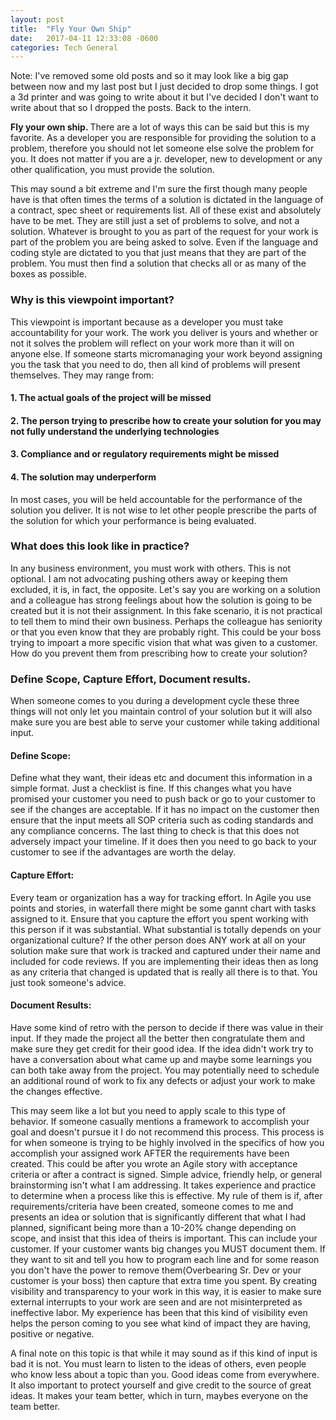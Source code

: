 ```yaml
---
layout: post
title:  "Fly Your Own Ship"
date:   2017-04-11 12:33:08 -0600
categories: Tech General
---
```


Note: I've removed some old posts and so it may look like a big gap between now and my last post but I just decided to drop some things. I got a 3d printer and was going to write about it but I've decided I don't want to write about that so I dropped the posts. Back to the intern.

<strong>Fly your own ship. </strong>There are a lot of ways this can be said but this is my favorite. As a developer you are responsible for providing the solution to a problem, therefore you should not let someone else solve the problem for you. It does not matter if you are a jr. developer, new to development or any other qualification, you must provide the solution. 

This may sound a bit extreme and I'm sure the first though many people have is that often times the terms of a solution is dictated in the language of a contract, spec sheet or requirements list. All of these exist and absolutely have to be met. They are still just a set of problems to solve, and not a solution. Whatever is brought to you as part of the request for your work is part of the problem you are being asked to solve. Even if the language and coding style are dictated to you that just means that they are part of the problem. You must then find a solution that checks all or as many of the boxes as possible. 

### Why is this viewpoint important?

This viewpoint is important because as a developer you must take accountability for your work. The work you deliver is yours and whether or not it solves the problem will reflect on your work more than it will on anyone else. If someone starts micromanaging your work beyond assigning you the task that you need to do, then all kind of problems will present themselves. They may range from:
#### 1. The actual goals of the project will be missed<br/>
#### 2. The person trying to prescribe how to create your solution for you may not fully understand the underlying technologies<br/>
#### 3. Compliance and or regulatory requirements might be missed<br/>
#### 4. The solution may underperform

In most cases, you will be held accountable for the performance of the solution you deliver. It is not wise to let other people prescribe the parts of the solution for which your performance is being evaluated. 

### What does this look like in practice?

In any business environment, you must work with others. This is not optional. I am not advocating pushing others away or keeping them excluded, it is, in fact, the opposite. Let's say you are working on a solution and a colleague has strong feelings about how the solution is going to be created but it is not their assignment. In this fake scenario, it is not practical to tell them to mind their own business. Perhaps the colleague has seniority or that you even know that they are probably right. This could be your boss trying to impoart a more specific vision that what was given to a customer. How do you prevent them from prescribing how to create your solution? 

### Define Scope, Capture Effort, Document results. 

When someone comes to you during a development cycle these three things will not only let you maintain control of your solution but it will also make sure you are best able to serve your customer while taking additional input. 

#### Define Scope:
Define what they want, their ideas etc and document this information in a simple format. Just a checklist is fine. If this changes what you have promised your customer you need to push back or go to your customer to see if the changes are acceptable. If it has no impact on the customer then ensure that the input meets all SOP criteria such as coding standards and any compliance concerns. The last thing to check is that this does not adversely impact your timeline. If it does then you need to go back to your customer to see if the advantages are worth the delay. 

#### Capture Effort:
Every team or organization has a way for tracking effort. In Agile you use points and stories, in waterfall there might be some gannt chart with tasks assigned to it. Ensure that you capture the effort you spent working with this person if it was substantial. What substantial is totally depends on your organizational culture? If the other person does ANY work at all on your solution make sure that work is tracked and captured under their name and included for code reviews. If you are implementing their ideas then as long as any criteria that changed is updated that is really all there is to that. You just took someone's advice. 

#### Document Results:
Have some kind of retro with the person to decide if there was value in their input. If they made the project all the better then congratulate them and make sure they get credit for their good idea. If the idea didn't work try to have a conversation about what came up and maybe some learnings you can both take away from the project. You may potentially need to schedule an additional round of work to fix any defects or adjust your work to make the changes effective. 

This may seem like a lot but you need to apply scale to this type of behavior. If someone casually mentions a framework to accomplish your goal and doesn't pursue it I do not recommend this process. This process is for when someone is trying to be highly involved in the specifics of how you accomplish your assigned work AFTER the requirements have been created. This could be after you wrote an Agile story with acceptance criteria or after a contract is signed. Simple advice, friendly help, or general brainstorming isn't what I am addressing. It takes experience and practice to determine when a process like this is effective. My rule of them is if, after requirements/criteria have been created, someone comes to me and presents an idea or solution that is significantly different that what I had planned, significant being more than a 10-20% change depending on scope, and insist that this idea of theirs is important. This can include your customer. If your customer wants big changes you MUST document them. If they want to sit and tell you how to program each line and for some reason you don't have the power to remove them(Overbearing Sr. Dev or your customer is your boss) then capture that extra time you spent. By creating visibility and transparency to your work in this way, it is easier to make sure external interrupts to your work are seen and are not misinterpreted as ineffective labor. My experience has been that this kind of visibility even helps the person coming to you see what kind of impact they are having, positive or negative.

A final note on this topic is that while it may sound as if this kind of input is bad it is not. You must learn to listen to the ideas of others, even people who know less about a topic than you. Good ideas come from everywhere. It also important to protect yourself and give credit to the source of great ideas. It makes your team better, which in turn, maybes everyone on the team better.